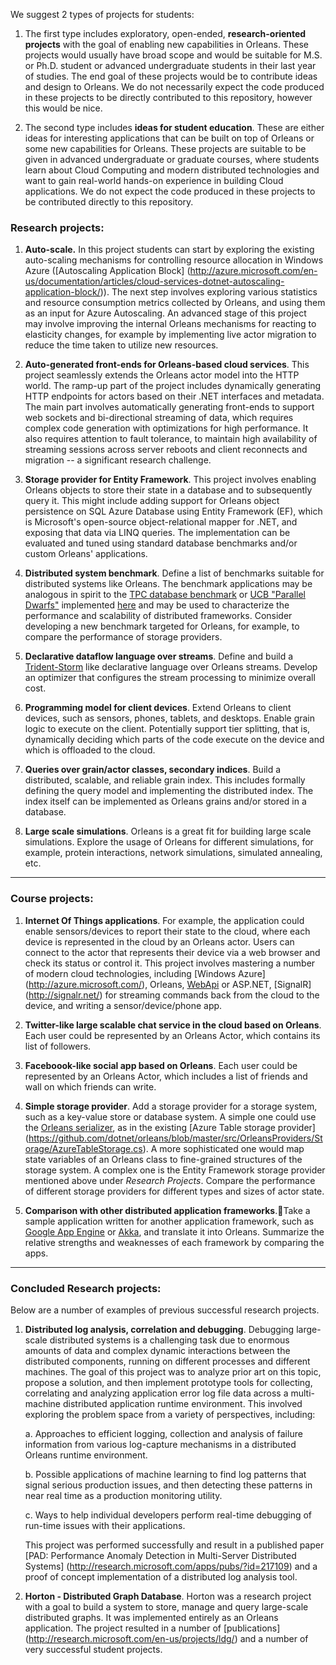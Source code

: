 We suggest 2 types of projects for students:

1. The first type includes exploratory, open-ended, **research-oriented projects** with the goal of enabling new capabilities in Orleans. These projects would usually have broad scope and would be suitable for M.S. or Ph.D. student or advanced undergraduate students in their last year of studies. The end goal of these projects would be to contribute ideas and design to Orleans. We do not necessarily expect the code produced in these projects to be directly contributed to this repository, however this would be nice.

2. The second type includes **ideas for student education**. These are either ideas for interesting applications that can be built on top of Orleans or some new capabilities for Orleans. These projects are suitable to be given in advanced undergraduate or graduate courses, where students  learn about Cloud Computing and modern distributed technologies and want to gain real-world hands-on experience in building Cloud applications. We do not expect the code produced in these projects to be contributed directly to this repository.

### Research projects:

1. **Auto-scale.** In this project students can start by exploring the existing auto-scaling mechanisms for controlling resource allocation in Windows Azure ([Autoscaling Application Block] (http://azure.microsoft.com/en-us/documentation/articles/cloud-services-dotnet-autoscaling-application-block/)).
The next step involves exploring various statistics and resource consumption metrics collected by Orleans, and using them as an input for Azure Autoscaling. An advanced stage of this project may involve improving the internal Orleans mechanisms for reacting to elasticity changes, for example by implementing live actor migration to reduce the time taken to utilize new resources. 

2. **Auto-generated front-ends for Orleans-based cloud services**. This project seamlessly extends the Orleans actor model into the HTTP world. The ramp-up part of the project includes dynamically generating HTTP endpoints for actors based on their .NET interfaces and metadata. The main part involves automatically generating front-ends to support web sockets and bi-directional streaming of data, which requires complex code generation with optimizations for high performance. It also requires attention to fault tolerance, to maintain high availability of streaming sessions across server reboots and client reconnects and migration -- a significant research challenge. 

3. **Storage provider for Entity Framework**. This project involves enabling Orleans objects to store their state in a database and to subsequently query it. This might include adding support for Orleans object persistence on SQL Azure Database using Entity Framework (EF), which is Microsoft's open-source object-relational mapper for .NET, and exposing that data via LINQ queries. The implementation can be evaluated and tuned using standard database benchmarks and/or custom Orleans' applications. 

4. **Distributed system benchmark**. Define a list of benchmarks suitable for distributed systems like Orleans. The benchmark applications may be analogous in spirit to the [TPC database benchmark](http://www.tpc.org/information/benchmarks.asp) or [UCB "Parallel Dwarfs"](https://paralleldwarfs.codeplex.com/) implemented [here](http://view.eecs.berkeley.edu/wiki/Dwarfs) and may be used to characterize the performance and scalability of distributed frameworks. Consider developing a new benchmark targeted for Orleans, for example, to compare the performance of storage providers.

5. **Declarative dataflow language over streams**. Define and build a [Trident-Storm](https://storm.apache.org/documentation/Trident-tutorial.html) like declarative language over Orleans streams. Develop an optimizer that configures the stream processing to minimize overall cost.

6. **Programming model for client devices**. Extend Orleans to client devices, such as sensors, phones, tablets, and desktops. Enable grain logic to execute on the client. Potentially support tier splitting, that is, dynamically deciding which parts of the code execute on the device and which is offloaded to the cloud.

7. **Queries over grain/actor classes, secondary indices**. Build a distributed, scalable, and reliable grain index. This includes formally defining the query model and implementing the distributed index. The index itself can be implemented as Orleans grains and/or stored in a database.

8. **Large scale simulations**. Orleans is a great fit for building large scale simulations. Explore the usage of Orleans for different simulations, for example, protein interactions, network simulations, simulated annealing, etc. 

***


### Course projects:

1. **Internet Of Things applications**. For example, the application could enable sensors/devices to report their state to the cloud, where each device is represented in the cloud by an Orleans actor. Users can connect to the actor that represents their device via a web browser and check its status or control it. This project involves mastering a number of modern cloud technologies, including [Windows Azure] (http://azure.microsoft.com/), Orleans, [WebApi](http://www.asp.net/web-api) or ASP.NET, [SignalR] (http://signalr.net/) for streaming commands back from the cloud to the device, and writing a sensor/device/phone app.

2. **Twitter-like large scalable chat service in the cloud based on Orleans**. Each user could be represented by an Orleans Actor, which contains its list of followers. 

3. **Faceboook-like social app based on Orleans**. Each user could be represented by an Orleans Actor, which includes a list of friends and wall on which friends can write.

4. **Simple storage provider**. Add a storage provider for a storage system, such as a key-value store or database system. A simple one could use the [Orleans serializer](https://github.com/dotnet/orleans/tree/master/src/Orleans/Serialization), as in the existing [Azure Table storage provider] (https://github.com/dotnet/orleans/blob/master/src/OrleansProviders/Storage/AzureTableStorage.cs). A more sophisticated one would map state variables of an Orleans class to fine-grained structures of the storage system. A complex one is the Entity Framework storage provider mentioned above under _Research Projects_. Compare the performance of different storage providers for different types and sizes of actor state.

5. **Comparison with other distributed application frameworks**.Take a sample application written for another application framework, such as [Google App Engine](https://cloud.google.com/appengine/docs) or [Akka](http://akka.io/), and translate it into Orleans. Summarize the relative strengths and weaknesses of each framework by comparing the apps.




***


### Concluded Research projects:

Below are a number of examples of previous successful research projects.

1. **Distributed log analysis, correlation and debugging**. Debugging large-scale distributed systems is a challenging task due to enormous amounts of data and complex dynamic interactions between the distributed components, running on different processes and different machines. 
The goal of this project was to analyze prior art on this topic, propose a solution, and then implement prototype tools for collecting, correlating and analyzing application error log file data across a multi-machine distributed application runtime environment. This involved exploring the problem space from a variety of perspectives, including:

      a. Approaches to efficient logging, collection and analysis of failure information from various log-capture mechanisms in a distributed Orleans runtime environment.

      b. Possible applications of machine learning to find log patterns that signal serious production issues, and then detecting these patterns in near real time as a production monitoring utility.

      c. Ways to help individual developers perform real-time debugging of run-time issues with their applications.

     This project was performed successfully and result in a published paper [PAD: Performance Anomaly Detection in Multi-Server Distributed Systems] (http://research.microsoft.com/apps/pubs/?id=217109) and a proof of concept implementation of a distributed log analysis tool.

2. **Horton - Distributed Graph Database**. Horton was a research project with a goal to build a system to store, manage and query large-scale distributed graphs. It was implemented entirely as an Orleans application. The project resulted in a number of [publications] (http://research.microsoft.com/en-us/projects/ldg/) and a number of very successful student projects.